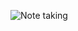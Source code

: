 ![Note taking](https://github.com/harsh-kumar-tomar/Note-Taking-App/assets/114944825/2dff8210-1046-4281-b0be-fe9ec72034c0)
